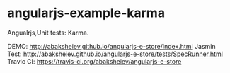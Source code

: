 # angularjs-example-karma
Angualrjs,Unit tests: Karma.

DEMO:        http://abaksheiev.github.io/angularjs-e-store/index.html
Jasmin Test: http://abaksheiev.github.io/angularjs-e-store/tests/SpecRunner.html
Travic CI:   https://travis-ci.org/abaksheiev/angularjs-e-store
